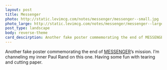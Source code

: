 ```yaml
---
layout: post
title: Messenger
photo: http://static.levimcg.com/notes/messenger/messenger--small.jpg
photo_large: http://static.levimcg.com/notes/messenger/messenger--large.jpg
post_type: landscape
body: reverse-theme
card_descirption: Another fake poster commemorating the end of MESSENGER’s mission.
---
```

Another fake poster commemorating the end of [MESSENGER](https://en.wikipedia.org/wiki/MESSENGER)’s mission. I’m channeling my inner Paul Rand on this one. Having some fun with tearing and cutting paper.
